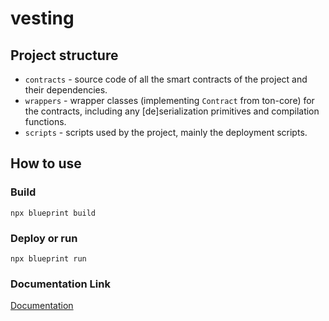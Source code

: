 # vesting

## Project structure

- `contracts` - source code of all the smart contracts of the project and their dependencies.
- `wrappers` - wrapper classes (implementing `Contract` from ton-core) for the contracts, including any [de]serialization primitives and compilation functions.
- `scripts` - scripts used by the project, mainly the deployment scripts.

## How to use

### Build

`npx blueprint build`

### Deploy or run

`npx blueprint run`

### Documentation Link

[Documentation](https://nice-alloy-49f.notion.site/Vesting-D-k-man-1ac50210a3f980f8967fd74321581520?pvs=4)
